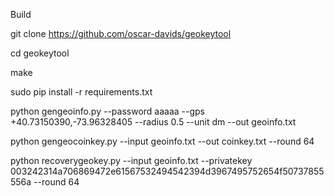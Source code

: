 
Build

git clone https://github.com/oscar-davids/geokeytool

cd geokeytool

make

sudo pip install -r requirements.txt

python gengeoinfo.py --password aaaaa --gps +40.73150390,-73.96328405 --radius 0.5 --unit dm --out geoinfo.txt

python gengeocoinkey.py --input geoinfo.txt --out coinkey.txt --round 64

python recoverygeokey.py --input geoinfo.txt --privatekey 003242314a706869472e61567532494542394d3967495752654f50737855556a --round 64

